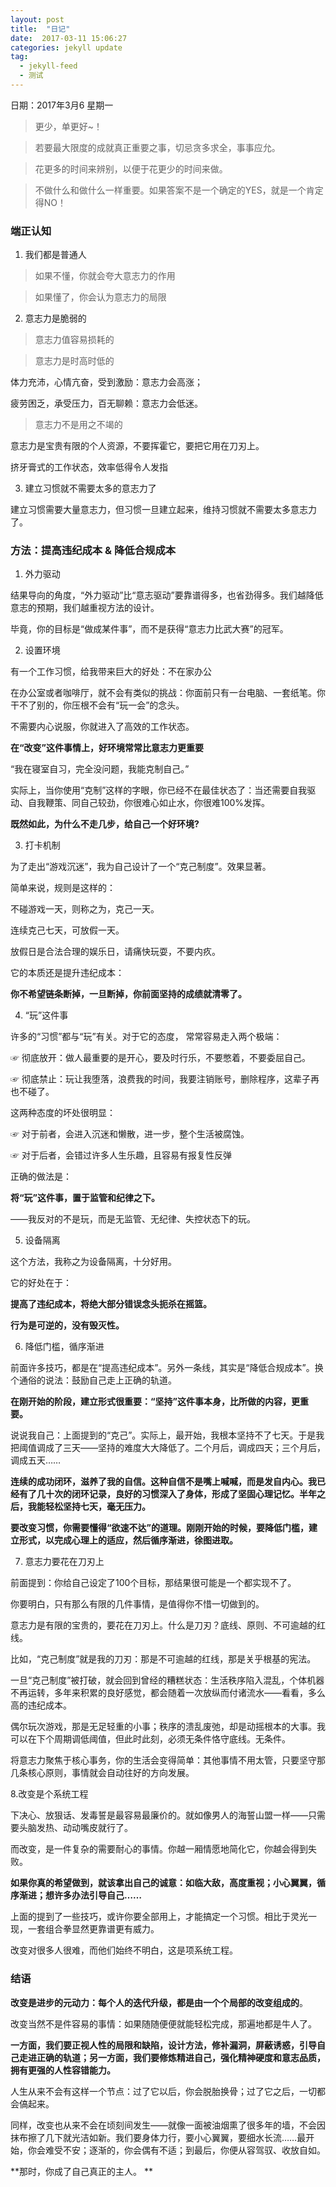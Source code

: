```yaml
---
layout: post
title:  "日记"
date:  2017-03-11 15:06:27
categories: jekyll update
tag:
  - jekyll-feed
  - 测试
---
```

日期：2017年3月6 星期一

> 更少，单更好~！

> 若要最大限度的成就真正重要之事，切忌贪多求全，事事应允。

> 花更多的时间来辨别，以便于花更少的时间来做。

> 不做什么和做什么一样重要。如果答案不是一个确定的YES，就是一个肯定得NO！

### 端正认知
1. 我们都是普通人
> 如果不懂，你就会夸大意志力的作用

> 如果懂了，你会认为意志力的局限   
2. 意志力是脆弱的

> 意志力值容易损耗的

>意志力是时高时低的

体力充沛，心情亢奋，受到激励：意志力会高涨；

疲劳困乏，承受压力，百无聊赖：意志力会低迷。

>意志力不是用之不竭的

意志力是宝贵有限的个人资源，不要挥霍它，要把它用在刀刃上。

挤牙膏式的工作状态，效率低得令人发指

3. 建立习惯就不需要太多的意志力了
 
建立习惯需要大量意志力，但习惯一旦建立起来，维持习惯就不需要太多意志力了。

### 方法：提高违纪成本 & 降低合规成本

1. 外力驱动

结果导向的角度，“外力驱动”比“意志驱动”要靠谱得多，也省劲得多。我们越降低意志的预期，我们越重视方法的设计。

毕竟，你的目标是“做成某件事”，而不是获得“意志力比武大赛”的冠军。

2. 设置环境

有一个工作习惯，给我带来巨大的好处：不在家办公

在办公室或者咖啡厅，就不会有类似的挑战：你面前只有一台电脑、一套纸笔。你干不了别的，你压根不会有“玩一会”的念头。

不需要内心说服，你就进入了高效的工作状态。

**在“改变”这件事情上，好环境常常比意志力更重要**

“我在寝室自习，完全没问题，我能克制自己。”
 
实际上，当你使用“克制”这样的字眼，你已经不在最佳状态了：当还需要自我驱动、自我鞭策、同自己较劲，你很难心如止水，你很难100%发挥。
 
**既然如此，为什么不走几步，给自己一个好环境?**

3. 打卡机制

为了走出“游戏沉迷”，我为自己设计了一个“克己制度”。效果显著。

简单来说，规则是这样的：
 
不碰游戏一天，则称之为，克己一天。

连续克己七天，可放假一天。

放假日是合法合理的娱乐日，请痛快玩耍，不要内疚。

它的本质还是提升违纪成本：

**你不希望链条断掉，一旦断掉，你前面坚持的成绩就清零了。**

4. “玩”这件事

许多的“习惯”都与“玩”有关。对于它的态度， 常常容易走入两个极端：

☞ 彻底放开：做人最重要的是开心，要及时行乐，不要憋着，不要委屈自己。

☞ 彻底禁止：玩让我堕落，浪费我的时间，我要注销账号，删除程序，这辈子再也不碰了。

这两种态度的坏处很明显：

☞ 对于前者，会进入沉迷和懒散，进一步，整个生活被腐蚀。

☞ 对于后者，会错过许多人生乐趣，且容易有报复性反弹

正确的做法是：

**将“玩”这件事，置于监管和纪律之下。**

——我反对的不是玩，而是无监管、无纪律、失控状态下的玩。

5. 设备隔离

这个方法，我称之为设备隔离，十分好用。

它的好处在于：

**提高了违纪成本，将绝大部分错误念头扼杀在摇篮。**

**行为是可逆的，没有毁灭性。**

6. 降低门槛，循序渐进

前面许多技巧，都是在“提高违纪成本”。另外一条线，其实是“降低合规成本”。换个通俗的说法：鼓励自己走上正确的轨道。

**在刚开始的阶段，建立形式很重要：“坚持”这件事本身，比所做的内容，更重要。**
 
说说我自己：上面提到的“克己”。实际上，最开始，我根本坚持不了七天。于是我把阈值调成了三天——坚持的难度大大降低了。二个月后，调成四天；三个月后，调成五天……

**连续的成功闭环，滋养了我的自信。这种自信不是嘴上喊喊，而是发自内心。我已经有了几十次的闭环记录，良好的习惯深入了身体，形成了坚固心理记忆。半年之后，我能轻松坚持七天，毫无压力。**
 
**要改变习惯，你需要懂得“欲速不达”的道理。刚刚开始的时候，要降低门槛，建立形式，以完成心理上的适应，然后循序渐进，徐图进取。**

7. 意志力要花在刀刃上

前面提到：你给自己设定了100个目标，那结果很可能是一个都实现不了。

你要明白，只有那么有限的几件事情，是值得你不惜一切做到的。
 
意志力是有限的宝贵的，要花在刀刃上。什么是刀刃？底线、原则、不可逾越的红线。
 
比如，“克己制度”就是我的刀刃：那是不可逾越的红线，那是关乎根基的宪法。
 
一旦“克己制度”被打破，就会回到曾经的糟糕状态：生活秩序陷入混乱，个体机器不再运转，多年来积累的良好感觉，都会随着一次放纵而付诸流水——看看，多么高的违纪成本。
 
偶尔玩次游戏，那是无足轻重的小事；秩序的溃乱废弛，却是动摇根本的大事。我可以在下个周期调低阈值，但此时此刻，必须无条件恪守底线。无条件。
 
将意志力聚焦于核心事务，你的生活会变得简单：其他事情不用太管，只要坚守那几条核心原则，事情就会自动往好的方向发展。

8.改变是个系统工程
 
下决心、放狠话、发毒誓是最容易最廉价的。就如像男人的海誓山盟一样——只需要头脑发热、动动嘴皮就行了。
 
而改变，是一件复杂的需要耐心的事情。你越一厢情愿地简化它，你越会得到失败。
 
**如果你真的希望做到，就该拿出自己的诚意：如临大敌，高度重视；小心翼翼，循序渐进；想许多办法引导自己……**

上面的提到了一些技巧，或许你要全部用上，才能搞定一个习惯。相比于灵光一现，一套组合拳显然更靠谱更有威力。
 
改变对很多人很难，而他们始终不明白，这是项系统工程。

### 结语

 
**改变是进步的元动力：每个人的迭代升级，都是由一个个局部的改变组成的**。

改变当然不是件容易的事情：如果随随便便就能轻松完成，那遍地都是牛人了。

**一方面，我们要正视人性的局限和缺陷，设计方法，修补漏洞，屏蔽诱惑，引导自己走进正确的轨道；另一方面，我们要修炼精进自己，强化精神硬度和意志品质，拥有更强的人性容错能力。**


 
人生从来不会有这样一个节点：过了它以后，你会脱胎换骨；过了它之后，一切都会傐起来。

同样，改变也从来不会在顷刻间发生——就像一面被油烟熏了很多年的墙，不会因抹布擦了几下就光洁如新。我们要身体力行，要小心翼翼，要细水长流……最开始，你会难受不安；逐渐的，你会偶有不适；到最后，你便从容驾驭、收放自如。
 
**那时，你成了自己真正的主人。
**

